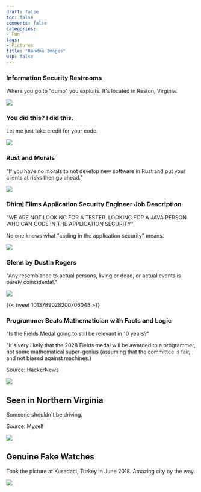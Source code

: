 ```yaml
---
draft: false
toc: false
comments: false
categories:
- Fun
tags:
- Pictures
title: "Random Images"
wip: false
---
```


### Information Security Restrooms
Where you go to "dump" you exploits. It's located in Reston, Virginia.

![](img/infosec-restrooms.jpg)

### You did this? I did this.
Let me just take credit for your code.

![](img/i-did-this.png)

### Rust and Morals
"If you have no morals to not develop new software in Rust and put your clients at risks then go ahead."

![](img/no-morals.png)

### Dhiraj Films Application Security Engineer Job Description
"WE ARE NOT LOOKING FOR A TESTER. LOOKING FOR A JAVA PERSON WHO CAN CODE IN THE APPLICATION SECURITY"

No one knows what "coding in the application security" means.

![](img/dhiraj-job.png)

### Glenn by Dustin Rogers
"Any resemblance to actual persons, living or dead, or actual events is purely coincidental."

![](img/glenn.jpg)

{{< tweet 1013789028200706048 >}}

### Programmer Beats Mathematician with Facts and Logic
"Is the Fields Medal going to still be relevant in 10 years?"

"It's very likely that the 2028 Fields medal will be awarded to a programmer, not some mathematical super-genius (assuming that the committee is fair, and not biased against machines.)

Source: HackerNews

![](img/fields-medal.png)

## Seen in Northern Virginia
Someone shouldn't be driving.

Source: Myself

![](img/crazy-in-nova.jpg)

## Genuine Fake Watches
Took the picture at Kusadaci, Turkey in June 2018. Amazing city by the way.

![](img/genuine-fake.jpg)